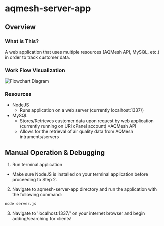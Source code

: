 # aqmesh-server-app

## Overview

### What is This?
A web application that uses multiple resources (AQMesh API, MySQL, etc.) in order to track customer data.

### Work Flow Visualization
![Flowchart Diagram](assets/img/aqmesh-flowchart-diagram)

### Resources
* NodeJS
  * Runs application on a web server (currently localhost:1337/)
* MySQL
  * Stores/Retrieves customer data upon request by web application (currently running on URI cPanel account)
*AQMesh API
  * Allows for the retrieval of air quality data from AQMesh intruments/servers

## Manual Operation & Debugging
1. Run terminal application
  - Make sure NodeJS is installed on your terminal application before proceeding to Step 2.
2. Navigate to aqmesh-server-app directory and run the application with the following command:

```bash
node server.js
```

3. Navigate to 'localhost:1337/' on your internet browser and begin adding/searching for clients!

